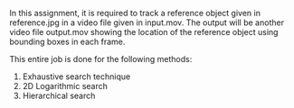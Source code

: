 In this assignment, it is required to track a reference object given in
reference.jpg in a video file given in input.mov. The output will be another video file
output.mov showing the location of the reference object using bounding boxes in each
frame.

This entire job is done for the following methods:
1. Exhaustive search technique
2. 2D Logarithmic search
3. Hierarchical search

